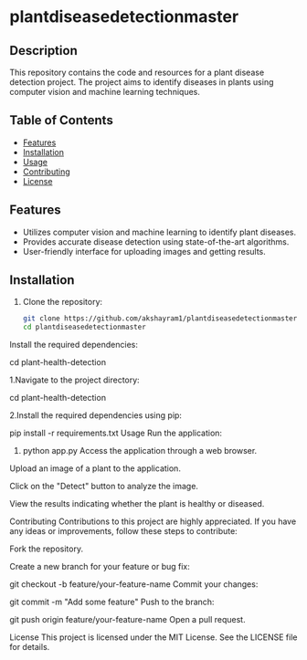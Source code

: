 # plantdiseasedetectionmaster

## Description

This repository contains the code and resources for a plant disease detection project. The project aims to identify diseases in plants using computer vision and machine learning techniques.

## Table of Contents

- [Features](#features)
- [Installation](#installation)
- [Usage](#usage)
- [Contributing](#contributing)
- [License](#license)

## Features

- Utilizes computer vision and machine learning to identify plant diseases.
- Provides accurate disease detection using state-of-the-art algorithms.
- User-friendly interface for uploading images and getting results.

## Installation

1. Clone the repository:

   ```bash
   git clone https://github.com/akshayram1/plantdiseasedetectionmaster.git
   cd plantdiseasedetectionmaster
Install the required dependencies:

cd plant-health-detection

1.Navigate to the project directory:


cd plant-health-detection


2.Install the required dependencies using pip:


pip install -r requirements.txt
Usage
Run the application:


1. python app.py
Access the application through a web browser.

Upload an image of a plant to the application.

Click on the "Detect" button to analyze the image.

View the results indicating whether the plant is healthy or diseased.

Contributing
Contributions to this project are highly appreciated. If you have any ideas or improvements, follow these steps to contribute:

Fork the repository.

Create a new branch for your feature or bug fix:


git checkout -b feature/your-feature-name
Commit your changes:


git commit -m "Add some feature"
Push to the branch:


git push origin feature/your-feature-name
Open a pull request.

License
This project is licensed under the MIT License. See the LICENSE file for details.
